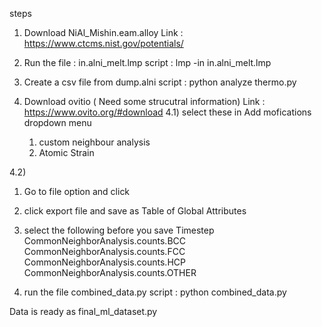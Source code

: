 steps 

1) Download NiAl_Mishin.eam.alloy
Link : https://www.ctcms.nist.gov/potentials/

2) Run the file : in.alni_melt.lmp
    script : lmp -in in.alni_melt.lmp

3) Create a csv file from dump.alni
     script : python analyze thermo.py

4) Download ovitio ( Need some strucutral information)
    Link : https://www.ovito.org/#download
4.1) 
   select these in Add mofications dropdown menu
   1) custom neighbour analysis
   2) Atomic Strain

4.2)
   1) Go to file option  and click
   2) click export file and save as Table of Global Attributes
   3) select the following before you save
       Timestep
      CommonNeighborAnalysis.counts.BCC
      CommonNeighborAnalysis.counts.FCC
      CommonNeighborAnalysis.counts.HCP
      CommonNeighborAnalysis.counts.OTHER

5) run the file combined_data.py
   script : python combined_data.py

Data is ready as final_ml_dataset.py
   
